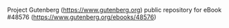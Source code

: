 Project Gutenberg (https://www.gutenberg.org) public repository for eBook #48576 (https://www.gutenberg.org/ebooks/48576)
